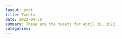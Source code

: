 ```yaml
---
layout: post
title: Tweets
date: 2022-04-30
summary: These are the tweets for April 30, 2022.
categories:
---
```



